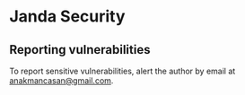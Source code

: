 # Janda Security

## Reporting vulnerabilities

To report sensitive vulnerabilities, alert the author by email at anakmancasan@gmail.com.
